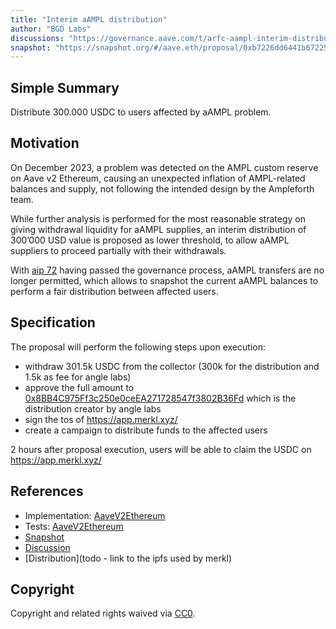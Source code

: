 ```yaml
---
title: "Interim aAMPL distribution"
author: "BGD Labs"
discussions: "https://governance.aave.com/t/arfc-aampl-interim-distribution/17184"
snapshot: "https://snapshot.org/#/aave.eth/proposal/0xb7226dd6441b67225924082215f7a512bfd98252897ee43a879084e07ab53607"
---
```


## Simple Summary

Distribute 300.000 USDC to users affected by aAMPL problem.

## Motivation

On December 2023, a problem was detected on the AMPL custom reserve on Aave v2 Ethereum, causing an unexpected inflation of AMPL-related balances and supply, not following the intended design by the Ampleforth team.

While further analysis is performed for the most reasonable strategy on giving withdrawal liquidity for aAMPL supplies, an interim distribution of 300’000 USD value is proposed as lower threshold, to allow aAMPL suppliers to proceed partially with their withdrawals.

With [aip 72](https://vote.onaave.com/proposal/?proposalId=72&ipfsHash=0xaa46d2cf629d68cc84bcc83156b2fd8e54819c5e848c229c7e62d1f6212886cc) having passed the governance process, aAMPL transfers are no longer permitted, which allows to snapshot the current aAMPL balances to perform a fair distribution between affected users.

## Specification

The proposal will perform the following steps upon execution:

- withdraw 301.5k USDC from the collector (300k for the distribution and 1.5k as fee for angle labs)
- approve the full amount to [0x8BB4C975Ff3c250e0ceEA271728547f3802B36Fd](https://etherscan.io/address/0x8BB4C975Ff3c250e0ceEA271728547f3802B36Fd) which is the distribution creator by angle labs
- sign the tos of https://app.merkl.xyz/
- create a campaign to distribute funds to the affected users

2 hours after proposal execution, users will be able to claim the USDC on https://app.merkl.xyz/

## References

- Implementation: [AaveV2Ethereum](https://github.com/bgd-labs/aave-proposals-v3/blob/main/src/20240409_AaveV2Ethereum_InterimAAMPLDistribution/AaveV2Ethereum_InterimAAMPLDistribution_20240409.sol)
- Tests: [AaveV2Ethereum](https://github.com/bgd-labs/aave-proposals-v3/blob/main/src/20240409_AaveV2Ethereum_InterimAAMPLDistribution/AaveV2Ethereum_InterimAAMPLDistribution_20240409.t.sol)
- [Snapshot](https://snapshot.org/#/aave.eth/proposal/0xb7226dd6441b67225924082215f7a512bfd98252897ee43a879084e07ab53607)
- [Discussion](https://governance.aave.com/t/arfc-aampl-interim-distribution/17184)
- [Distribution](todo - link to the ipfs used by merkl)

## Copyright

Copyright and related rights waived via [CC0](https://creativecommons.org/publicdomain/zero/1.0/).
